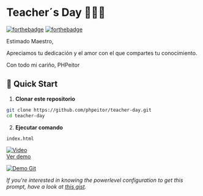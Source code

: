 # Teacher´s Day 📕👩‍🏫
[![forthebadge](http://forthebadge.com/images/badges/made-with-css.svg)](https://www.linkedin.com/in/drphp/)
[![forthebadge](http://forthebadge.com/images/badges/built-with-love.svg)](https://www.linkedin.com/in/drphp/)

Estimado Maestro, 

Apreciamos tu dedicación y el amor con el que compartes tu conocimiento.

Con todo mi cariño, PHPeitor

## 🚀 Quick Start

1. **Clonar este repositorio**
```bash
git clone https://github.com/phpeitor/teacher-day.git
cd teacher-day
```
2. **Ejecutar comando**
```bash
index.html
```

[![Video](https://img.youtube.com/vi/1-KaqQisTtU/0.jpg)](https://www.youtube.com/watch?v=1-KaqQisTtU)  
[Ver demo](https://www.youtube.com/watch?v=1-KaqQisTtU)

<a href="#" target="_self" style="pointer-events: none;">
  <img src="https://wiesseconsultores.com/demo.gif" alt="Demo Git">
</a>

*If you're interested in knowing the powerlevel configuration to get this prompt, have a look at [this gist](https://github.com/phpeitor/).*
